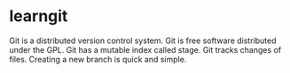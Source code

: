 # learngit

Git is a distributed version control system.
Git is free software distributed under the GPL.
Git has a mutable index called stage.
Git tracks changes  of  files.
Creating a new branch is quick  and  simple.
